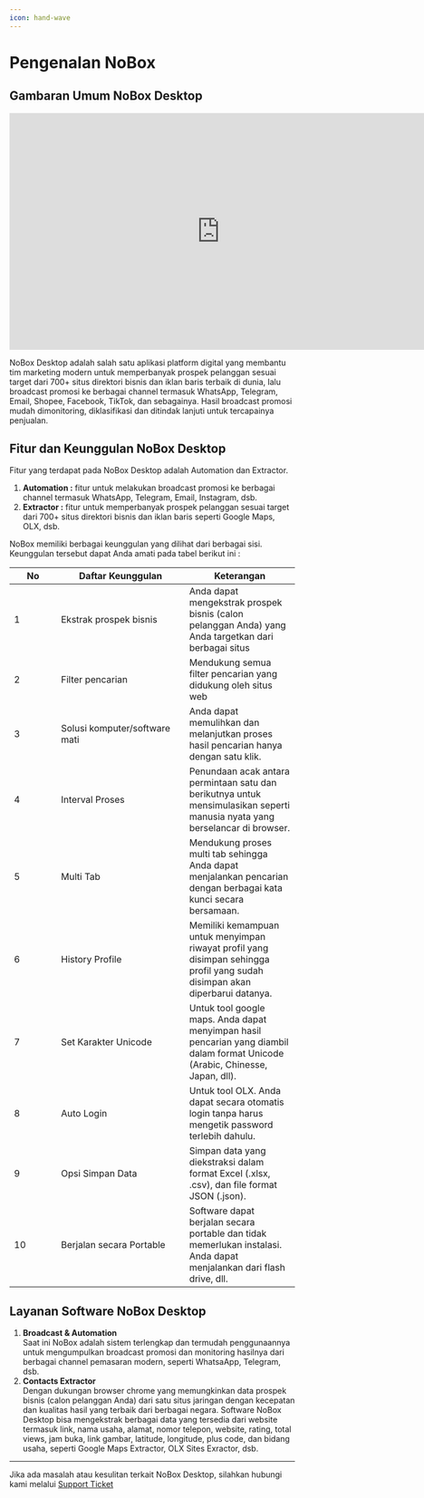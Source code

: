 ```yaml
---
icon: hand-wave
---
```


# <i class="fa-regular fa-hand-wave"></i> Pengenalan NoBox

## **Gambaran Umum NoBox Desktop**&#x20;

<iframe width="742" height="418" src="https://www.youtube.com/embed/PHmHyLchx_Q" title="Pengenalan Tampilan NoBox" frameborder="0" allow="accelerometer; autoplay; clipboard-write; encrypted-media; gyroscope; picture-in-picture; web-share" referrerpolicy="strict-origin-when-cross-origin" allowfullscreen></iframe>


NoBox Desktop adalah salah satu aplikasi platform digital yang membantu tim marketing modern untuk memperbanyak prospek pelanggan sesuai target dari 700+ situs direktori bisnis dan iklan baris terbaik di dunia, lalu broadcast promosi ke berbagai channel termasuk WhatsApp, Telegram, Email, Shopee, Facebook, TikTok, dan sebagainya. Hasil broadcast promosi mudah dimonitoring, diklasifikasi dan ditindak lanjuti untuk tercapainya penjualan.

## **Fitur dan Keunggulan NoBox Desktop**

Fitur yang terdapat pada NoBox Desktop adalah Automation dan Extractor.

1. **Automation :** fitur untuk melakukan broadcast promosi ke berbagai channel termasuk WhatsApp, Telegram, Email, Instagram, dsb.
2. **Extractor :** fitur untuk memperbanyak prospek pelanggan sesuai target dari 700+ situs direktori bisnis dan iklan baris seperti Google Maps, OLX, dsb.

NoBox memiliki berbagai keunggulan yang dilihat dari berbagai sisi. Keunggulan tersebut dapat Anda amati pada tabel berikut ini :

<table><thead><tr><th width="66.99993896484375">No</th><th width="210.39996337890625">Daftar Keunggulan</th><th>Keterangan</th></tr></thead><tbody><tr><td>1</td><td>Ekstrak prospek bisnis</td><td>Anda dapat mengekstrak prospek bisnis (calon pelanggan Anda) yang Anda targetkan dari berbagai situs</td></tr><tr><td>2</td><td>Filter pencarian</td><td>Mendukung semua filter pencarian yang didukung oleh situs web</td></tr><tr><td>3</td><td>Solusi komputer/software mati</td><td>Anda dapat memulihkan dan melanjutkan proses hasil pencarian hanya dengan satu klik.</td></tr><tr><td>4</td><td>Interval Proses</td><td>Penundaan acak antara permintaan satu dan berikutnya untuk mensimulasikan seperti manusia nyata yang berselancar di browser.</td></tr><tr><td>5</td><td>Multi Tab</td><td>Mendukung proses multi tab sehingga Anda dapat menjalankan pencarian dengan berbagai kata kunci secara bersamaan.</td></tr><tr><td>6</td><td>History Profile</td><td>Memiliki kemampuan untuk menyimpan riwayat profil yang disimpan sehingga profil yang sudah disimpan akan diperbarui datanya.</td></tr><tr><td>7</td><td>Set Karakter Unicode</td><td>Untuk tool google maps. Anda dapat menyimpan hasil pencarian yang diambil dalam format Unicode (Arabic, Chinesse, Japan, dll).</td></tr><tr><td>8</td><td>Auto Login</td><td>Untuk tool OLX. Anda dapat secara otomatis login tanpa harus mengetik password terlebih dahulu.</td></tr><tr><td>9</td><td>Opsi Simpan Data</td><td>Simpan data yang diekstraksi dalam format Excel (.xlsx, .csv), dan file format JSON (.json).</td></tr><tr><td>10</td><td>Berjalan secara Portable</td><td>Software dapat berjalan secara portable dan tidak memerlukan instalasi. Anda dapat menjalankan dari flash drive, dll.</td></tr></tbody></table>

## **Layanan Software NoBox Desktop**

1. **Broadcast & Automation**\
   Saat ini NoBox adalah sistem terlengkap dan termudah penggunaannya untuk mengumpulkan broadcast promosi dan monitoring hasilnya dari berbagai channel pemasaran modern, seperti WhatsaApp, Telegram, dsb.
2. **Contacts Extractor**\
   Dengan dukungan browser chrome yang memungkinkan data prospek bisnis (calon pelanggan Anda) dari satu situs jaringan dengan kecepatan dan kualitas hasil yang terbaik dari berbagai negara. Software NoBox Desktop bisa mengekstrak berbagai data yang tersedia dari website termasuk link, nama usaha, alamat, nomor telepon, website, rating, total views, jam buka, link gambar, latitude, longitude, plus code, dan bidang usaha, seperti Google Maps Extractor, OLX Sites Exractor, dsb.

***

Jika ada masalah atau kesulitan terkait NoBox Desktop, silahkan hubungi kami melalui [Support Ticket](https://crm.nobox.ai/clients/tickets)

